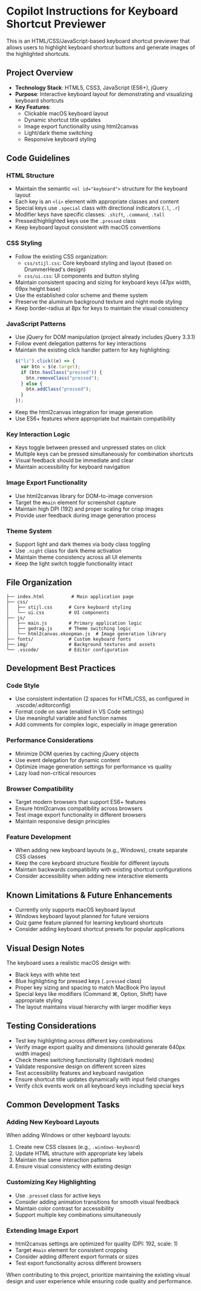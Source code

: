 # Copilot Instructions for Keyboard Shortcut Previewer

This is an HTML/CSS/JavaScript-based keyboard shortcut previewer that allows users to highlight keyboard shortcut buttons and generate images of the highlighted shortcuts.

## Project Overview

- **Technology Stack**: HTML5, CSS3, JavaScript (ES6+), jQuery
- **Purpose**: Interactive keyboard layout for demonstrating and visualizing keyboard shortcuts
- **Key Features**: 
  - Clickable macOS keyboard layout
  - Dynamic shortcut title updates
  - Image export functionality using html2canvas
  - Light/dark theme switching
  - Responsive keyboard styling

## Code Guidelines

### HTML Structure
- Maintain the semantic `<ol id="keyboard">` structure for the keyboard layout
- Each key is an `<li>` element with appropriate classes and content
- Special keys use `.special` class with directional indicators (`.l`, `.r`)
- Modifier keys have specific classes: `.shift`, `.command`, `.tall`
- Pressed/highlighted keys use the `.pressed` class
- Keep keyboard layout consistent with macOS conventions

### CSS Styling
- Follow the existing CSS organization:
  - `css/stijl.css`: Core keyboard styling and layout (based on DrummerHead's design)
  - `css/ui.css`: UI components and button styling
- Maintain consistent spacing and sizing for keyboard keys (47px width, 69px height base)
- Use the established color scheme and theme system
- Preserve the aluminum background texture and night mode styling
- Keep border-radius at 8px for keys to maintain the visual consistency

### JavaScript Patterns
- Use jQuery for DOM manipulation (project already includes jQuery 3.3.1)
- Follow event delegation patterns for key interactions
- Maintain the existing click handler pattern for key highlighting:
  ```javascript
  $("li").click((e) => {
    var btn = $(e.target);
    if (btn.hasClass("pressed")) {
      btn.removeClass("pressed");
    } else {
      btn.addClass("pressed");
    }
  });
  ```
- Keep the html2canvas integration for image generation
- Use ES6+ features where appropriate but maintain compatibility

### Key Interaction Logic
- Keys toggle between pressed and unpressed states on click
- Multiple keys can be pressed simultaneously for combination shortcuts
- Visual feedback should be immediate and clear
- Maintain accessibility for keyboard navigation

### Image Export Functionality
- Use html2canvas library for DOM-to-image conversion
- Target the `#main` element for screenshot capture
- Maintain high DPI (192) and proper scaling for crisp images
- Provide user feedback during image generation process

### Theme System
- Support light and dark themes via body class toggling
- Use `.night` class for dark theme activation
- Maintain theme consistency across all UI elements
- Keep the light switch toggle functionality intact

## File Organization

```
├── index.html          # Main application page
├── css/
│   ├── stijl.css      # Core keyboard styling
│   └── ui.css         # UI components
├── js/
│   ├── main.js        # Primary application logic
│   ├── gedrag.js      # Theme switching logic
│   └── html2canvas.ekoopman.js  # Image generation library
├── fonts/             # Custom keyboard fonts
├── img/               # Background textures and assets
└── .vscode/           # Editor configuration
```

## Development Best Practices

### Code Style
- Use consistent indentation (2 spaces for HTML/CSS, as configured in .vscode/.editorconfig)
- Format code on save (enabled in VS Code settings)
- Use meaningful variable and function names
- Add comments for complex logic, especially in image generation

### Performance Considerations
- Minimize DOM queries by caching jQuery objects
- Use event delegation for dynamic content
- Optimize image generation settings for performance vs quality
- Lazy load non-critical resources

### Browser Compatibility
- Target modern browsers that support ES6+ features
- Ensure html2canvas compatibility across browsers
- Test image export functionality in different browsers
- Maintain responsive design principles

### Feature Development
- When adding new keyboard layouts (e.g., Windows), create separate CSS classes
- Keep the core keyboard structure flexible for different layouts
- Maintain backwards compatibility with existing shortcut configurations
- Consider accessibility when adding new interactive elements

## Known Limitations & Future Enhancements

- Currently only supports macOS keyboard layout
- Windows keyboard layout planned for future versions
- Quiz game feature planned for learning keyboard shortcuts
- Consider adding keyboard shortcut presets for popular applications

## Visual Design Notes

The keyboard uses a realistic macOS design with:
- Black keys with white text
- Blue highlighting for pressed keys (`.pressed` class)
- Proper key sizing and spacing to match MacBook Pro layout
- Special keys like modifiers (Command ⌘, Option, Shift) have appropriate styling
- The layout maintains visual hierarchy with larger modifier keys

## Testing Considerations

- Test key highlighting across different key combinations
- Verify image export quality and dimensions (should generate 640px width images)
- Check theme switching functionality (light/dark modes)
- Validate responsive design on different screen sizes
- Test accessibility features and keyboard navigation
- Ensure shortcut title updates dynamically with input field changes
- Verify click events work on all keyboard keys including special keys

## Common Development Tasks

### Adding New Keyboard Layouts
When adding Windows or other keyboard layouts:
1. Create new CSS classes (e.g., `.windows-keyboard`)
2. Update HTML structure with appropriate key labels
3. Maintain the same interaction patterns
4. Ensure visual consistency with existing design

### Customizing Key Highlighting
- Use `.pressed` class for active keys
- Consider adding animation transitions for smooth visual feedback
- Maintain color contrast for accessibility
- Support multiple key combinations simultaneously

### Extending Image Export
- html2canvas settings are optimized for quality (DPI: 192, scale: 1)
- Target `#main` element for consistent cropping
- Consider adding different export formats or sizes
- Test export functionality across different browsers

When contributing to this project, prioritize maintaining the existing visual design and user experience while ensuring code quality and performance.